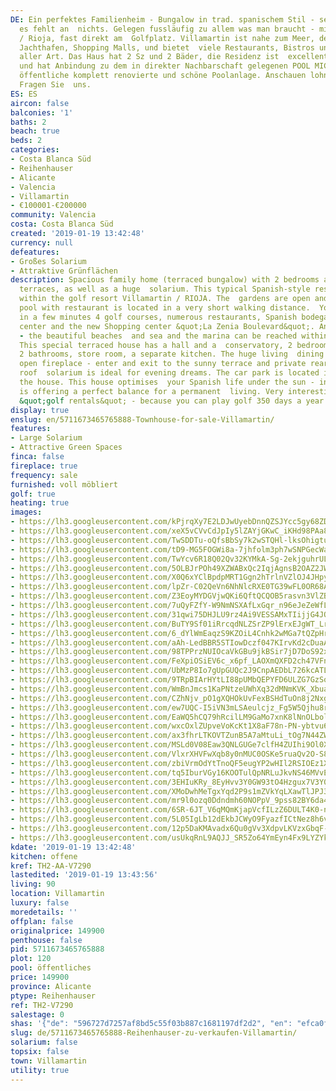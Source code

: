 ```yaml
---
DE: Ein perfektes Familienheim - Bungalow in trad. spanischem Stil - sehr gut eingerichtet,
  es fehlt an  nichts. Gelegen fussläufig zu allem was man braucht - mitten in Villamartin
  / Rioja, fast direkt am  Golfplatz. Villamartin ist nahe zum Meer, den Sandstränden,
  Jachthafen, Shopping Malls, und bietet  viele Restaurants, Bistros und Geschäfte
  aller Art. Das Haus hat 2 Sz und 2 Bäder, die Residenz ist  excellent gepflegt,
  und hat Anbindung zu dem in direkter Nachbarschaft gelegenen POOL MICAELA -  eine
  öffentliche komplett renovierte und schöne Poolanlage. Anschauen lohnt sich sehr.
  Fragen Sie  uns.
ES: ES
aircon: false
balconies: '1'
baths: 2
beach: true
beds: 2
categories:
- Costa Blanca Süd
- Reihenhauser
- Alicante
- Valencia
- Villamartin
- €100001-€200000
community: Valencia
costa: Costa Blanca Süd
created: '2019-01-19 13:42:48'
currency: null
defeatures:
- Großes Solarium
- Attraktive Grünflächen
description: Spacious family home (terraced bungalow) with 2 bedrooms and several
  terraces, as well as a huge  solarium. This typical Spanish-style residence is located
  within the golf resort Villamartin / RIOJA. The  gardens are open and a lovely public
  pool with restaurant is located in a very short walking distance.  You can reach
  in a few minutes 4 golf courses, numerous restaurants, Spanish bodegas, the clubhouse,  fitness
  center and the new Shopping center &quot;La Zenia Boulevard&quot;. And before all
  - the beautiful beaches  and sea and the marina can be reached within 5 minutes.
  This special terraced house has a hall and a  conservatory, 2 bedrooms with terraces,
  2 bathrooms, store room, a separate kitchen. The huge living  dining comes with
  open fireplace - enter and exit to the sunny terrace and private rear garden. A
  roof  solarium is ideal for evening dreams. The car park is located in front of
  the house. This house optimises  your Spanish life under the sun - in and outside
  is offering a perfect balance for a permanent  living. Very interesting also for
  &quot;golf rentals&quot; - because you can play golf 350 days a year. Have a look.
display: true
enslug: en/5711673465765888-Townhouse-for-sale-Villamartin/
features:
- Large Solarium
- Attractive Green Spaces
finca: false
fireplace: true
frequency: sale
furnished: voll möbliert
golf: true
heating: true
images:
- https://lh3.googleusercontent.com/kPjrqXy7E2LDJwUyebDnnQZSJYcc5gy68ZDktkYPt8S9O4xvND_WxkzxRaA9Hh_k_PDi7C60ADNqOqgeCkk=w640-rj-e30-l100
- https://lh3.googleusercontent.com/xeX5vCVvCdJpIy5lZAYjGKwC_iKHd98PAa8bW5iPXJDgsRgHUtM9ldx2zAmUY_sqOMI7qaxc61oK7kHUZiVHmw=w640-rj-e30-l100
- https://lh3.googleusercontent.com/TwSDDTu-oQfsBbSy7k2wSTQHl-lksOhigtu7PzuLIj3Hh9t5f11mFuE6djkCQf_p-loESwN26cciynPZYikHOg=w640-rj-e30-l100
- https://lh3.googleusercontent.com/tD9-MG5FOGWi8a-7jhfolm3ph7wSNPGecWaX0M3vnBOo7PSWJhD-mjvvv4onGbCLyCjjZrxY_seGzVadctnEHA=w640-rj-e30-l100
- https://lh3.googleusercontent.com/TwYcv6R18Q02Qv32KYMkA-Sg-2ekjguhrULKAiL9kSaVQiOIm4D2VW3jSP-LqovrwKI51W68dA-XusSbKYfd=w640-rj-e30-l100
- https://lh3.googleusercontent.com/5OLBJrPOh49XZWABxQc2IqjAgnsB2OAZ2JWe7wjVEleK_BLXkJqv5Y8bZ5FosYB7Hh-LA-IGnCMn0OiVmUU=w640-rj-e30-l100
- https://lh3.googleusercontent.com/X0Q6xYClBpdpMRT1Ggn2hTrlnVZlOJ4JHpyuR2xxNZUNXQHxYNEkxkxQehBMSC0CselemiefeUfqub5SAl8=w640-rj-e30-l100
- https://lh3.googleusercontent.com/lpZr-C02QeVn6NhNlcRXE0TG39wFL0OR68A3Wz2SRyI_l1x2wO7I_z2HSeBlfhkiMILSObqsNMSjPMNpaCc=w640-rj-e30-l100
- https://lh3.googleusercontent.com/Z3EoyMYDGVjwQKi6QftQCQOB5rasvn3VlZBYpMJ6UChSXszqqZ7Vp7dk9aVBPzyR2dN5rYM_aou9Mqhg2EEg=w640-rj-e30-l100
- https://lh3.googleusercontent.com/7uQyFZfY-W9NmNSXAfLxGqr_n96eJeZeWfLRdU9qItI5__tEge4C5fNq7RaZ8u7REdqazxbG_QhkR522OzORaQ=w640-rj-e30-l100
- https://lh3.googleusercontent.com/31qwi75DHJLU9rz4Ai9VESSAMxTIijjG4JQrwvliACQnjuk3NUDWkyiTIyewPirdKHmyxsO8UZGLHSuGPkNj=w640-rj-e30-l100
- https://lh3.googleusercontent.com/BuTY9Sf01iRrcqdNLZSrZP9lErxEJgWT_LrrM4dr57f8Uu32EOMEtUl-HSBfXLM6hsUwWh_MyYpejZ8pkn57=w640-rj-e30-l100
- https://lh3.googleusercontent.com/6_dYlWmEaqzS9KZOiL4Cnhk2wMGa7tQZpHrSisSeRMDDDy3pHXozFt2HH5gWRZc0vvikdtBluzFb8AMsnqk=w640-rj-e30-l100
- https://lh3.googleusercontent.com/aAh-LedBBR5STIowDczf047KIrvKd2cDuaAbLHpUWWqcFqb-Gem0E8F6SkqO-WcfUkyToTKAE1JEAHe-JNw=w640-rj-e30-l100
- https://lh3.googleusercontent.com/98TPPrzNUIOcaVkGBu9jkBSir7jD7DoS92xOgywtti2sZUKc6ukuK8F5dQ_IzjrrQ9OgvU7GlsCAWTmfF6llrg=w640-rj-e30-l100
- https://lh3.googleusercontent.com/FeXpiOSiEV6c_x6pf_LAOXmQXFD2ch47VFnTRCxcWPW1_F4-DCZsXWnwAsHG3BMchJ8f6dGwAOWrVPB1qOPo=w640-rj-e30-l100
- https://lh3.googleusercontent.com/UbMzP8Io7gUpGUQc2J9CnpAEDbL726kcATLYc4SGHK65u9e1aSZ6LjyVKZ9UrAeL017VM5pMx5G_69QvVMesVg=w640-rj-e30-l100
- https://lh3.googleusercontent.com/9TRpBIArHYtLI88pUMbQEPYFD6ULZG7GzSoUs0Vzrc7SJTrG6fYTHk02NMJrp5Br54L74g07DMTrt0MtDI26-w=w640-rj-e30-l100
- https://lh3.googleusercontent.com/WmBnJmcs1KaPNtzeUWhXq32dMNmKVK_XbuaQkPbxeDxiPapOOmMjQWXC-e3rjdYJN1ZWiX0OJcghIKwvozA=w640-rj-e30-l100
- https://lh3.googleusercontent.com/CZhNjv_pO1gXQHOkUvFexBSHdTuOn8j2Nxg7PZ95sXq0bJdvUJGzCOaclZnGqVYfzLW9fDK0eKtO3jsGDXo=w640-rj-e30-l100
- https://lh3.googleusercontent.com/ew7UQC-I5iVN3mLSAeulcjz_Fg5W5Qjhu8r9qwld26AWegJrBTI-6N-PQvQCqcE6gNJX4KwljNnyz7MO8mDLiA=w640-rj-e30-l100
- https://lh3.googleusercontent.com/EaWQ5hCQ79hRcilLM9GaMo7xnK8lNnOLbolqVTUbG9jDWRKbJ0cfKdZDrTlRQ2GK55uyWGPgukRru49QbMLz=w640-rj-e30-l100
- https://lh3.googleusercontent.com/wxcOxlZUpveVoKcKt1X8aF78n-PN-ybtvu63582sXqBhsGPcAnGSOw1LOe52t_agBDqbMUkFQ39lou8adJfn=w640-rj-e30-l100
- https://lh3.googleusercontent.com/ax3fhrLTKOVTZunB5A7aMtuLi_tOg7N44ZWeyWq8JOEXQQKkI5SjxbpqWjhCN_DLO5g44iNyor5r1F4pBtEs=w640-rj-e30-l100
- https://lh3.googleusercontent.com/MSLd0V08Eaw3QNLGUGe7clfH4ZUIhi9Ol0XcLuHMxt_s4FTsu0PnY4YqrF2V-SgaoEHDYAkblnGyAMscdY1P=w640-rj-e30-l100
- https://lh3.googleusercontent.com/VlxrXHVFwXqb8y0nMUC0OSKe5ruaQv2O-S8zb7jW4vn7jwP8uRwBL5Y0sqnD8G2ygl5_5c5zwm5kexOL_5bpQQ=w640-rj-e30-l100
- https://lh3.googleusercontent.com/zbiVrmOdYtTnoQF5eugYP2wHIl2RSIOEz1XxQ58Z_1qT4gN0o15PFllVEszQsVqUQK57NBG7oL548D_qCCs=w640-rj-e30-l100
- https://lh3.googleusercontent.com/tq5IburVGy16KOOTulQpNRLuJkvNS46MVvEMMjqT1RdrWxLXUXnmcHKKyDmt1-mPxS0QoTSZRmiYOAJo0vJRsw=w640-rj-e30-l100
- https://lh3.googleusercontent.com/3EHIuKRy_8EyHvv3Y0GW93tO4Hzgux7V3Y0irDdt7TYT9wZ1SUn5vitiIiX7P9i5nKnXylYNNvL3C6xkyntB=w640-rj-e30-l100
- https://lh3.googleusercontent.com/XMoDwhMeTgxYqd2P9s1mZVkYqLXawTlJPJ3jWqdBseIyQhKybHkUU2dxUttpE4eV-BoUSa_5KCZM67Y1LyDd=w640-rj-e30-l100
- https://lh3.googleusercontent.com/mr9l0ozq0Ddndmh60NOPpV_9pss82BY6da4DVzPIgB6RK9t2Esh_Nley747_2wGNrjFDZ-KvHF4dLpPZUmns=w640-rj-e30-l100
- https://lh3.googleusercontent.com/6SR-6JT_V6qMQmKjapVcfILzZ6DULT4K0-nSjWzkkDqqRJi_5hsW92sKpL6SnVrfWcd0VMz4JeeLl5dVIIk6Cg=w640-rj-e30-l100
- https://lh3.googleusercontent.com/5L05IgLb12dEkbJCWyO9FyazfICtNez8h6vJlNm51syS-yudc1hjc653O4rT7wLT2IkGoBu0t7FkNHZK7HA=w640-rj-e30-l100
- https://lh3.googleusercontent.com/12p5DaKMAvadx6Qu0gVv3XdpvLKVzxGbqF-lVGAYKZs2szQ4PMI5yHoxdE_HNfT9QOpoke3b4p9VFev8i5w=w640-rj-e30-l100
- https://lh3.googleusercontent.com/usUkqRnL9AQJJ_SR5Zo64YmEyn4Fx9LYZYk1tVRfKMGGyITz8ig7hO_7XsubWWRXba8b1xEZnBEjNsgcXJq8ag=w640-rj-e30-l100
kdate: '2019-01-19 13:42:48'
kitchen: offene
kref: TH2-AA-V7290
lastedited: '2019-01-19 13:43:56'
living: 90
location: Villamartin
luxury: false
moredetails: ''
offplan: false
originalprice: 149900
penthouse: false
pid: 5711673465765888
plot: 120
pool: öffentliches
price: 149900
province: Alicante
ptype: Reihenhauser
ref: TH2-V7290
salestage: 0
shas: '{"de": "596727d7257af8bd5c55f03b887c1681197df2d2", "en": "efca0f0eb8d371bf046cf6e9fde0ed87a6209484"}'
slug: de/5711673465765888-Reihenhauser-zu-verkaufen-Villamartin/
solarium: false
topsix: false
town: Villamartin
utility: true
---
```

